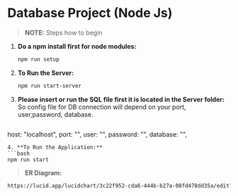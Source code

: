 # Database Project (Node Js)
> **NOTE:** Steps how to begin

1. **Do a npm install first for node modules:**

   ```bash
   npm run setup
   ```

2. **To Run the Server:**
   ```bash
   npm run start-server
   ```
3. **Please insert or run the SQL file first it is located in the Server folder:**
So config file for DB connection will depend on your port, user,password, database.
   ```bash
  host: "localhost",
  port: "",
  user: "",
  password: "",
  database: "",
   ```
4. **To Run the Application:**
   ```bash
   npm run start
   ```
   
>**ER Diagram:**
```bash
https://lucid.app/lucidchart/3c22f952-cda6-444b-b27a-08fd478dd35a/edit?viewport_loc=5502%2C-1164%2C3108%2C1592%2C0_0&invitationId=inv_6bd4666b-148c-4f9a-8f62-805e2009ce9b
```
